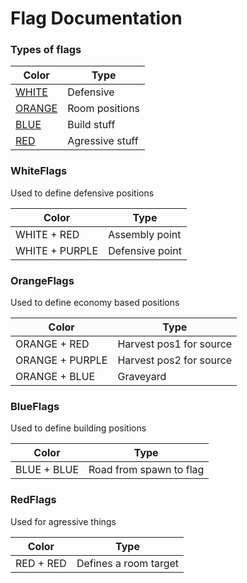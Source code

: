 # Flag Documentation

### Types of flags

| Color  | Type |
| ------------- | ------------- |
| [WHITE](#WhiteFlags)  | Defensive  |
| [ORANGE](#OrangeFlags)  | Room positions |
| [BLUE](#BlueFlags)  | Build stuff |
| [RED](#RedFlags)  | Agressive stuff |

### WhiteFlags

Used to define defensive positions

| Color  | Type |
| ------------- | ------------- |
| WHITE + RED  | Assembly point |
| WHITE + PURPLE  | Defensive point |

### OrangeFlags

Used to define economy based positions

| Color  | Type |
| ------------- | ------------- |
| ORANGE + RED  | Harvest pos1 for source |
| ORANGE + PURPLE | Harvest pos2 for source |
| ORANGE + BLUE | Graveyard |

### BlueFlags

Used to define building positions

| Color  | Type |
| ------------- | ------------- |
| BLUE + BLUE  | Road from spawn to flag |

### RedFlags

Used for agressive things

| Color  | Type |
| ------------- | ------------- |
| RED + RED | Defines a room target |